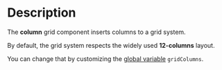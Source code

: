 # Description

The **column** grid component inserts columns to a grid system.

By default, the grid system respects the widely used **12-columns** layout.

You can change that by customizing the [global variable](/docs/variables/globals) `gridColumns`.